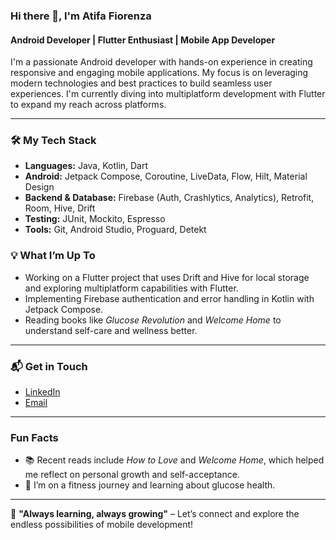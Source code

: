 ### Hi there 👋, I'm Atifa Fiorenza

#### Android Developer | Flutter Enthusiast | Mobile App Developer 

I'm a passionate Android developer with hands-on experience in creating responsive and engaging mobile applications. My focus is on leveraging modern technologies and best practices to build seamless user experiences. I'm currently diving into multiplatform development with Flutter to expand my reach across platforms.

---

### 🛠️ My Tech Stack
- **Languages:** Java, Kotlin, Dart
- **Android:** Jetpack Compose, Coroutine, LiveData, Flow, Hilt, Material Design
- **Backend & Database:** Firebase (Auth, Crashlytics, Analytics), Retrofit, Room, Hive, Drift
- **Testing:** JUnit, Mockito, Espresso
- **Tools:** Git, Android Studio, Proguard, Detekt

### 💡 What I’m Up To
- Working on a Flutter project that uses Drift and Hive for local storage and exploring multiplatform capabilities with Flutter.
- Implementing Firebase authentication and error handling in Kotlin with Jetpack Compose.
- Reading books like *Glucose Revolution* and *Welcome Home* to understand self-care and wellness better.

---

### 📬 Get in Touch
- [LinkedIn](#)
- [Email](mailto:atifafiorenza24@gmail.com)

---

### Fun Facts
- 📚 Recent reads include *How to Love* and *Welcome Home*, which helped me reflect on personal growth and self-acceptance.
- 💪 I’m on a fitness journey and learning about glucose health.

---

🌱 **"Always learning, always growing"** – Let’s connect and explore the endless possibilities of mobile development!
